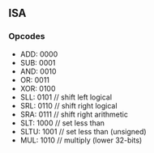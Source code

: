 

## ISA  

### Opcodes
- ADD:  0000
- SUB:  0001
- AND:  0010
- OR:   0011
- XOR:  0100 
- SLL:  0101 // shift left logical
- SRL:  0110 // shift right logical
- SRA:  0111 // shift right arithmetic
- SLT:  1000 // set less than
- SLTU: 1001 // set less than (unsigned)
- MUL:  1010 // multiply (lower 32-bits)
